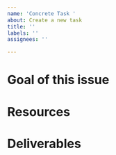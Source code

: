 ```yaml
---
name: 'Concrete Task '
about: Create a new task
title: ''
labels: ''
assignees: ''

---
```


# Goal of this issue

<!--- Clearly define the goal. -->

# Resources

<!--- Say which resources to use (e.g., where to find relevant code, papers, etc.). -->

# Deliverables

<!--- Clearly define deliverables. Mention deadlines if necessary. -->
